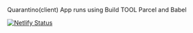 Quarantino(client) App runs using Build TOOL Parcel and Babel

[![Netlify Status](https://api.netlify.com/api/v1/badges/d970e449-da3e-4f43-b5e2-19ab9b9d34fd/deploy-status)](https://app.netlify.com/sites/quarantinoflix/deploys)
